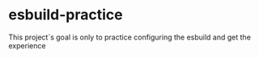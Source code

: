# esbuild-practice
This project`s goal is only to practice configuring the esbuild and get the experience 
